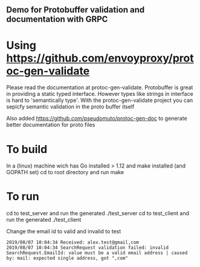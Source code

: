 
## Demo for Protobuffer validation and documentation with GRPC

# Using https://github.com/envoyproxy/protoc-gen-validate 

Please read the documentation at protoc-gen-validate. Protobuffer is great in providing a
static typed interface. However types like strings in interface is hard to 'semantically type'.
With the protoc-gen-validate project you can sepicfy semantic validation in the proto buffer itself

Also added https://github.com/pseudomuto/protoc-gen-doc to generate better documentation
for proto files

# To build
In a (linux) machine wich has Go installed > 1.12 and make installed (and GOPATH set)
cd to root directory and run make

# To run
cd to test_server and run the generated ./test_server
cd to test_client and run the generated ./test_client

Change the email id to valid and invalid to test

```
2019/08/07 10:04:34 Received: alex.test@gmail,com
2019/08/07 10:04:34 SearchRequest validation failed: invalid SearchRequest.EmailId: value must be a valid email address | caused by: mail: expected single address, got ",com"
```
